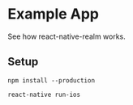 
# Example App

See how react-native-realm works.

## Setup

`npm install --production`

`react-native run-ios`
